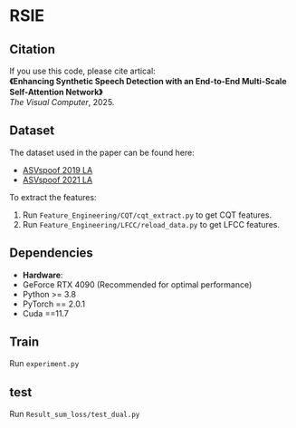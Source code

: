 # RSIE

## Citation
If you use this code, please cite artical:  
**《Enhancing Synthetic Speech Detection with an End-to-End Multi-Scale Self-Attention Network》**  
*The Visual Computer*, 2025.

## Dataset  
The dataset used in the paper can be found here:  
- [ASVspoof 2019 LA](https://www.cnblogs.com/ZigHello/p/16139075.html)  
- [ASVspoof 2021 LA](https://www.asvspoof.org/index2021.html)  

To extract the features:  
1. Run `Feature_Engineering/CQT/cqt_extract.py` to get CQT features.  
2. Run `Feature_Engineering/LFCC/reload_data.py` to get LFCC features.

## Dependencies  
- **Hardware**:
- GeForce RTX 4090 (Recommended for optimal performance)
- Python >= 3.8
- PyTorch == 2.0.1
- Cuda ==11.7
  
## Train
Run `experiment.py`

## test
Run `Result_sum_loss/test_dual.py`

  

  

